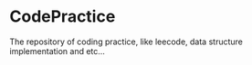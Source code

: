 # CodePractice
The repository of coding practice, like leecode, data structure implementation and etc...

